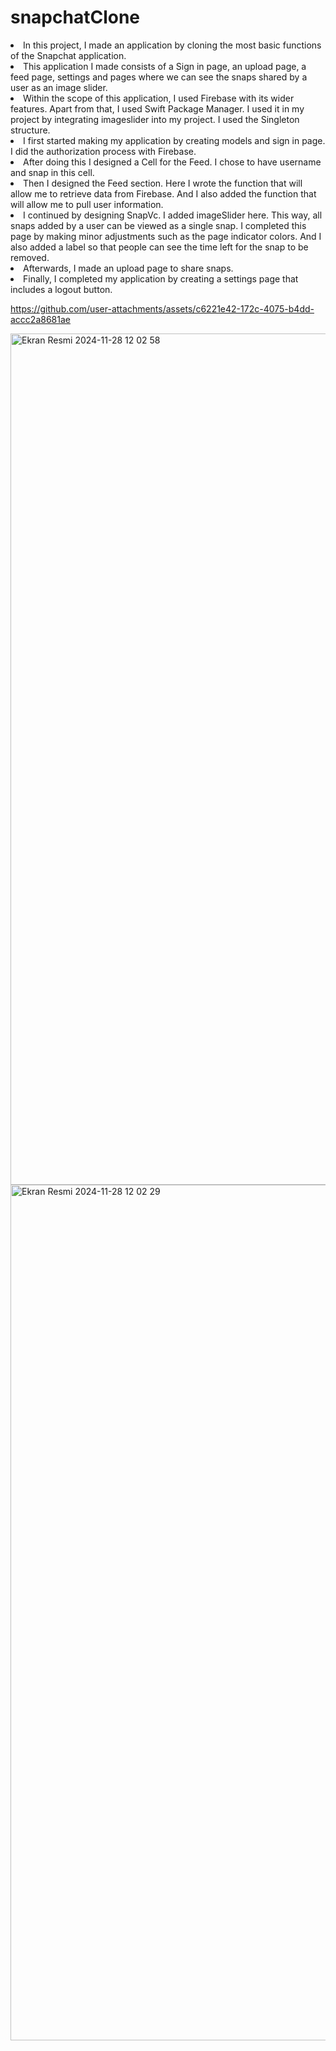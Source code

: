 # snapchatClone

<li> In this project, I made an application by cloning the most basic functions of the Snapchat application. </li>
<li> This application I made consists of a Sign in page, an upload page, a feed page, settings and pages where we can see the snaps shared by a user as an image slider. </li>
<li> Within the scope of this application, I used Firebase with its wider features. Apart from that, I used Swift Package Manager. I used it in my project by integrating imageslider into my project. I used the Singleton structure.  </li>
<li> I first started making my application by creating models and sign in page. I did the authorization process with Firebase. </li>
<li> After doing this I designed a Cell for the Feed. I chose to have username and snap in this cell. </li>
<li> Then I designed the Feed section. Here I wrote the function that will allow me to retrieve data from Firebase. And I also added the function that will allow me to pull user information. </li>
<li> I continued by designing SnapVc. I added imageSlider here. This way, all snaps added by a user can be viewed as a single snap. I completed this page by making minor adjustments such as the page indicator colors. And I also added a label so that people can see the time left for the snap to be removed. </li>

<li> Afterwards, I made an upload page to share snaps. </li>
<li> Finally, I completed my application by creating a settings page that includes a logout button. </li>




https://github.com/user-attachments/assets/c6221e42-172c-4075-b4dd-accc2a8681ae

<img width="1362" alt="Ekran Resmi 2024-11-28 12 02 58" src="https://github.com/user-attachments/assets/c3f230f3-966b-443c-a981-7d2b6975ca29">
<img width="1369" alt="Ekran Resmi 2024-11-28 12 02 29" src="https://github.com/user-attachments/assets/36b9d0ae-86e3-401d-bf6d-53f8c1d92407">


